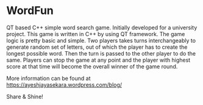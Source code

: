 # WordFun
QT based C++ simple word search game.
Initially developed for a university project.
This game is written in C++ by using QT framework. The game logic is pretty basic and simple. Two players takes turns interchangeably to generate random set of letters, out of which the player has to create the longest possible word. Then the turn is passed to the other player to do the same. Players can stop the game at any point and the player with highest score at that time will become the overall winner of the game round.

More information can be found at https://ayeshjayasekara.wordpress.com/blog/

Share & Shine!
